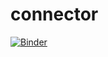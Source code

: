 # connector

[![Binder](https://mybinder.org/badge_logo.svg)](https://mybinder.org/v2/gh/ranzul/connector/tree/master/master)

